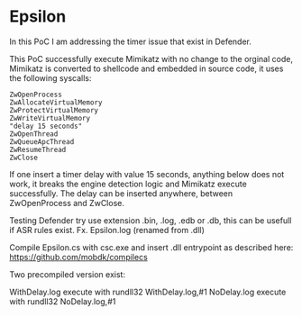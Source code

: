 # Epsilon
In this PoC I am addressing the timer issue that exist in Defender.

This PoC successfully execute Mimikatz with no change to the orginal code, Mimikatz is converted to shellcode and embedded in source code, it uses the
following syscalls:

```
ZwOpenProcess
ZwAllocateVirtualMemory
ZwProtectVirtualMemory
ZwWriteVirtualMemory
"delay 15 seconds"
ZwOpenThread
ZwQueueApcThread
ZwResumeThread
ZwClose
```

If one insert a timer delay with value 15 seconds, anything below does not work, it breaks the engine detection logic and Mimikatz execute successfully. 
The delay can be inserted anywhere, between ZwOpenProcess and ZwClose.

Testing Defender try use extension .bin, .log, .edb or .db, this can be usefull if ASR rules exist. Fx. Epsilon.log (renamed from .dll)

Compile Epsilon.cs with csc.exe and insert .dll entrypoint as described here: https://github.com/mobdk/compilecs

Two precompiled version exist:

WithDelay.log execute with rundll32 WithDelay.log,#1
NoDelay.log execute with rundll32 NoDelay.log,#1

